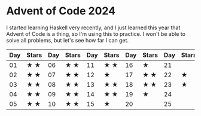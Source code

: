 # Advent of Code 2024
I started learning Haskell very recently, and I just learned this year that Advent of Code is a thing, so I'm using this to practice. I won't be able to solve all problems, but let's see how far I can get.

|Day|Stars|Day|Stars|Day|Stars|Day|Stars|Day|Stars|
|---|-----|---|-----|---|-----|---|-----|---|-----|
|01 |★ ★  |06 |★ ★  |11 |★ ★  |16 |★    |21 |     |
|02 |★ ★  |07 |★ ★  |12 |★    |17 |★ ★  |22 |★    |
|03 |★ ★  |08 |★ ★  |13 |★ ★  |18 |★ ★  |23 |★    |
|04 |★ ★  |09 |★ ★  |14 |★ ★  |19 |★    |24 |     |
|05 |★ ★  |10 |★ ★  |15 |★    |20 |     |25 |     |
